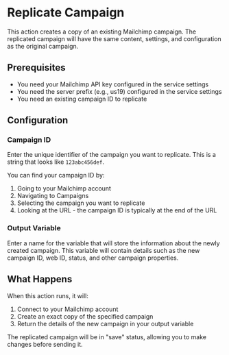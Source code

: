 # Replicate Campaign

This action creates a copy of an existing Mailchimp campaign. The replicated campaign will have the same content, settings, and configuration as the original campaign.

## Prerequisites

- You need your Mailchimp API key configured in the service settings
- You need the server prefix (e.g., us19) configured in the service settings
- You need an existing campaign ID to replicate

## Configuration

### Campaign ID

Enter the unique identifier of the campaign you want to replicate. This is a string that looks like `123abc456def`.

You can find your campaign ID by:
1. Going to your Mailchimp account
2. Navigating to Campaigns
3. Selecting the campaign you want to replicate
4. Looking at the URL - the campaign ID is typically at the end of the URL

### Output Variable

Enter a name for the variable that will store the information about the newly created campaign. This variable will contain details such as the new campaign ID, web ID, status, and other campaign properties.

## What Happens

When this action runs, it will:
1. Connect to your Mailchimp account
2. Create an exact copy of the specified campaign
3. Return the details of the new campaign in your output variable

The replicated campaign will be in "save" status, allowing you to make changes before sending it.